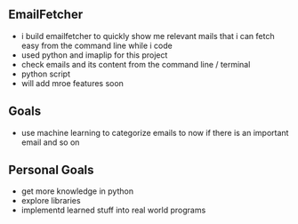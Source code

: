 ## EmailFetcher ##
- i build emailfetcher to quickly show me relevant mails that i can fetch easy from the command line while i code
- used python and imaplip for this project
- check emails and its content from the command line / terminal
- python script
- will add mroe features soon

## Goals ##
- use machine learning to categorize  emails to now if there is an important email and so on 


## Personal Goals ##
- get more knowledge in python
- explore libraries
- implementd learned stuff into real world programs
